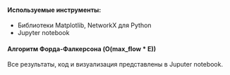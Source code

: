 #### Используемые инструменты:
- Библиотеки Matplotlib, NetworkX для Python
- Jupyter notebook

#### Алгоритм Форда-Фалкерсона (O(max_flow * E))

Все результаты, код и визуализация представлены в Juputer notebook.
